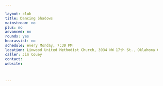 ```yaml
---

layout: club
title: Dancing Shadows
mainstream: no
plus: no
advanced: no
rounds: yes
hearassist: no
schedule: every Monday, 7:30 PM
location: Linwood United Methodist Church, 3034 NW 17th St., Oklahoma City, OK
caller: Jim Couey
contact: 
website: 



---
```


